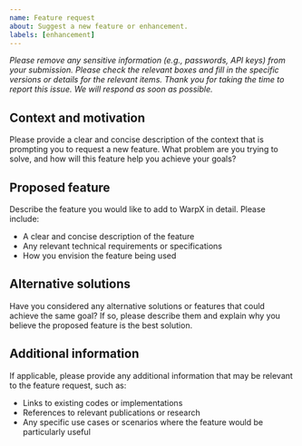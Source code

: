 ```yaml
---
name: Feature request
about: Suggest a new feature or enhancement.
labels: [enhancement]
---
```


_Please remove any sensitive information (e.g., passwords, API keys) from your submission.
Please check the relevant boxes and fill in the specific versions or details for the relevant items.
Thank you for taking the time to report this issue. We will respond as soon as possible._

## Context and motivation
Please provide a clear and concise description of the context that is prompting you to request a new feature. What problem are you trying to solve, and how will this feature help you achieve your goals?

## Proposed feature
Describe the feature you would like to add to WarpX in detail. Please include:
- A clear and concise description of the feature
- Any relevant technical requirements or specifications
- How you envision the feature being used

## Alternative solutions
Have you considered any alternative solutions or features that could achieve the same goal? If so, please describe them and explain why you believe the proposed feature is the best solution.

## Additional information
If applicable, please provide any additional information that may be relevant to the feature request, such as:
- Links to existing codes or implementations
- References to relevant publications or research
- Any specific use cases or scenarios where the feature would be particularly useful
